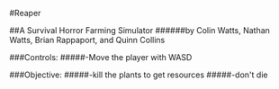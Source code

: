 #Reaper

##A Survival Horror Farming Simulator
######by Colin Watts, Nathan Watts, Brian Rappaport, and Quinn Collins

###Controls:
#####-Move the player with WASD

###Objective:
#####-kill the plants to get resources
#####-don't die
